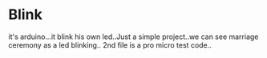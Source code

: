 # Blink
it's arduino...it blink his own led..Just a simple project..we can see marriage ceremony as a led blinking..
2nd file is a pro micro test code..
